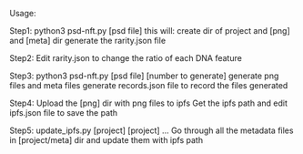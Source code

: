 Usage:

Step1:
python3 psd-nft.py [psd file] 
this will:
create dir of project and [png] and [meta] dir 
generate the rarity.json file 

Step2:
Edit rarity.json to change the ratio of each DNA feature

Step3:
python3 psd-nft.py [psd file] [number to generate]
generate png files and meta files
generate records.json file to record the files generated

Step4:
Upload the [png] dir with png files to ipfs
Get the ipfs path and edit ipfs.json file to save the path

Step5:
update_ipfs.py [project] [project] ...
Go through all the metadata files in [project/meta] dir and update them with ipfs path